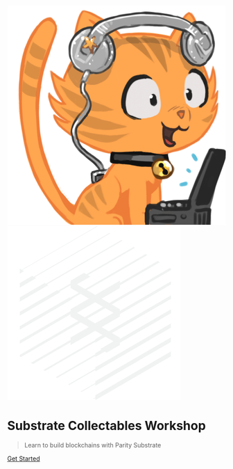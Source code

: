 ![logo](media/substratekitty.png ':size=300')
![substrate-logo](media/icon-parity-substrate-light.png ':size=300')

# Substrate Collectables Workshop

> Learn to build blockchains with Parity Substrate

[Get Started](README.md)